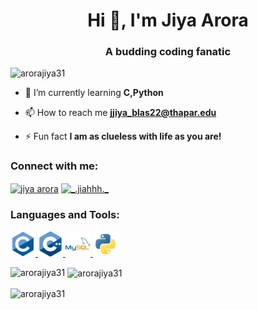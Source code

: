 <h1 align="center">Hi 👋, I'm Jiya Arora</h1>
<h3 align="center">A budding coding fanatic</h3>
<p align="left"> <img src="https://komarev.com/ghpvc/?username=arorajiya31&label=Profile%20views&color=0e75b6&style=flat" alt="arorajiya31" /> </p>

- 🌱 I’m currently learning **C,Python**

- 📫 How to reach me **jjiya_blas22@thapar.edu**

- ⚡ Fun fact **I am as clueless with life as you are!**

<h3 align="left">Connect with me:</h3>
<p align="left">
<a href="https://linkedin.com/in/jiya arora" target="blank"><img align="center" src="https://raw.githubusercontent.com/rahuldkjain/github-profile-readme-generator/master/src/images/icons/Social/linked-in-alt.svg" alt="jiya arora" height="30" width="40" /></a>
<a href="https://instagram.com/_.jiahhh._" target="blank"><img align="center" src="https://raw.githubusercontent.com/rahuldkjain/github-profile-readme-generator/master/src/images/icons/Social/instagram.svg" alt="_.jiahhh._" height="30" width="40" /></a>
</p>

<h3 align="left">Languages and Tools:</h3>
<p align="left"> <a href="https://www.cprogramming.com/" target="_blank" rel="noreferrer"> <img src="https://raw.githubusercontent.com/devicons/devicon/master/icons/c/c-original.svg" alt="c" width="40" height="40"/> </a> <a href="https://www.w3schools.com/cpp/" target="_blank" rel="noreferrer"> <img src="https://raw.githubusercontent.com/devicons/devicon/master/icons/cplusplus/cplusplus-original.svg" alt="cplusplus" width="40" height="40"/> </a> <a href="https://www.mysql.com/" target="_blank" rel="noreferrer"> <img src="https://raw.githubusercontent.com/devicons/devicon/master/icons/mysql/mysql-original-wordmark.svg" alt="mysql" width="40" height="40"/> </a> <a href="https://www.python.org" target="_blank" rel="noreferrer"> <img src="https://raw.githubusercontent.com/devicons/devicon/master/icons/python/python-original.svg" alt="python" width="40" height="40"/> </a> </p>

<p><img align="left" src="https://github-readme-stats.vercel.app/api/top-langs?username=arorajiya31&show_icons=true&locale=en&layout=compact" alt="arorajiya31" /></p>

<p>&nbsp;<img align="center" src="https://github-readme-stats.vercel.app/api?username=arorajiya31&show_icons=true&locale=en" alt="arorajiya31" /></p>

<p><img align="center" src="https://github-readme-streak-stats.herokuapp.com/?user=arorajiya31&" alt="arorajiya31" /></p>
